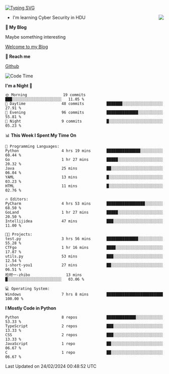 [![Typing SVG](https://readme-typing-svg.herokuapp.com?font=Fira+Code&pause=1000&random=false&width=450&height=60&lines=Hello+%F0%9F%91%8B%F0%9F%8F%BB;I'm+JBNRZ)](https://git.io/typing-svg)

<a href="#">
  <img align="right" src="https://github-readme-stats.vercel.app/api?username=JBNRZ&show_icons=true&bg_color=15,f2f7fd,E0EAFC" />
</a>

- I'm learning Cyber Security in HDU

 **🌱 My Blog**

Maybe something interesting

[Welcome to my Blog](https://jbnrz.com.cn/)

 **💬 Reach me** 

[Github](https://github.com/JBNRZ)


<!--START_SECTION:waka-->
![Code Time](http://img.shields.io/badge/Code%20Time-332%20hrs%2021%20mins-blue)

**I'm a Night 🦉** 

```text
🌞 Morning                19 commits          ███░░░░░░░░░░░░░░░░░░░░░░   11.05 % 
🌆 Daytime                48 commits          ███████░░░░░░░░░░░░░░░░░░   27.91 % 
🌃 Evening                96 commits          ██████████████░░░░░░░░░░░   55.81 % 
🌙 Night                  9 commits           █░░░░░░░░░░░░░░░░░░░░░░░░   05.23 % 
```


📊 **This Week I Spent My Time On** 

```text
💬 Programming Languages: 
Python                   4 hrs 19 mins       ███████████████░░░░░░░░░░   60.44 % 
Go                       1 hr 27 mins        █████░░░░░░░░░░░░░░░░░░░░   20.32 % 
Java                     25 mins             ██░░░░░░░░░░░░░░░░░░░░░░░   06.04 % 
YAML                     13 mins             █░░░░░░░░░░░░░░░░░░░░░░░░   03.23 % 
HTML                     11 mins             █░░░░░░░░░░░░░░░░░░░░░░░░   02.76 % 

🔥 Editors: 
PyCharm                  4 hrs 53 mins       █████████████████░░░░░░░░   68.50 % 
GoLand                   1 hr 27 mins        █████░░░░░░░░░░░░░░░░░░░░   20.50 % 
Intellijidea             47 mins             ███░░░░░░░░░░░░░░░░░░░░░░   11.00 % 

🐱‍💻 Projects: 
test.py                  3 hrs 56 mins       ██████████████░░░░░░░░░░░   55.28 % 
CTFgo                    1 hr 16 mins        ████░░░░░░░░░░░░░░░░░░░░░   17.87 % 
utils.py                 53 mins             ███░░░░░░░░░░░░░░░░░░░░░░   12.54 % 
i-short-you1             27 mins             ██░░░░░░░░░░░░░░░░░░░░░░░   06.51 % 
检材一-zhibo                13 mins             █░░░░░░░░░░░░░░░░░░░░░░░░   03.06 % 

💻 Operating System: 
Windows                  7 hrs 8 mins        █████████████████████████   100.00 % 
```

**I Mostly Code in Python** 

```text
Python                   8 repos             █████████████░░░░░░░░░░░░   53.33 % 
TypeScript               2 repos             ███░░░░░░░░░░░░░░░░░░░░░░   13.33 % 
CSS                      2 repos             ███░░░░░░░░░░░░░░░░░░░░░░   13.33 % 
JavaScript               1 repo              ██░░░░░░░░░░░░░░░░░░░░░░░   06.67 % 
C                        1 repo              ██░░░░░░░░░░░░░░░░░░░░░░░   06.67 % 
```




 Last Updated on 24/02/2024 00:48:52 UTC
<!--END_SECTION:waka-->

